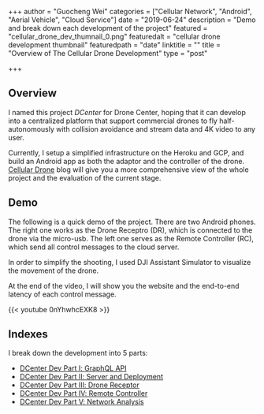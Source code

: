 +++
author = "Guocheng Wei"
categories = ["Cellular Network", "Android", "Aerial Vehicle", "Cloud Service"]
date = "2019-06-24"
description = "Demo and break down each development of the project"
featured = "cellular_drone_dev_thumnail_0.png"
featuredalt = "cellular drone development thumbnail"
featuredpath = "date"
linktitle = ""
title = "Overview of The Cellular Drone Development"
type = "post"

+++

## Overview
I named this project *DCenter* for Drone Center, hoping that it can develop into a centralized platform that support commercial drones to fly half-autonomously with collision avoidance and stream data and 4K video to any user.

Currently, I setup a simplified infrastructure on the Heroku and GCP, and build an Android app as both the adaptor and the controller of the drone. [Cellular Drone](/blog/cellular-drone) blog will give you a more comprehensive view of the whole project and the evaluation of the current stage.

## Demo
The following is a quick demo of the project.
There are two Android phones. The right one works as the Drone Receptro (DR), which is connected to the drone via the micro-usb. The left one serves as the Remote Controller (RC), which send all control messages to the cloud server.

In order to simplify the shooting, I used DJI Assistant Simulator to visualize the movement of the drone.

At the end of the video, I will show you the website and the end-to-end latency of each control message.

{{< youtube 0nYhwhcEXK8 >}}

## Indexes
I break down the development into 5 parts:

* [DCenter Dev Part Ⅰ: GraphQL API](/blog/cellular-drone-development-1)
* [DCenter Dev Part Ⅱ: Server and Deployment](/blog/cellular-drone-development-2)
* [DCenter Dev Part Ⅲ: Drone Receptor](/blog/cellular-drone-development-3)
* [DCenter Dev Part Ⅳ: Remote Controller](/blog/cellular-drone-development-4)
* [DCenter Dev Part Ⅴ: Network Analysis](/blog/cellular-drone-development-5)
